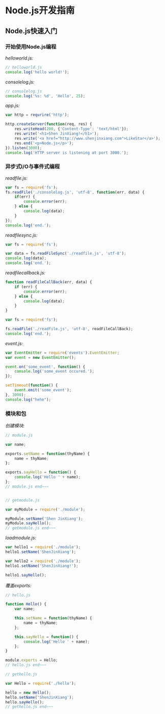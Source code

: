 # Node.js开发指南
## Node.js快速入门
### 开始使用Node.js编程

*helloworld.js:*

```javascript
// helloworld.js
console.log('hello world!');
```

*consolelog.js:*

```javascript
// consolelog.js
console.log('%s: %d', 'Hello', 25);
```

*app.js:*
```javascript
var http = requrire('http');

http.createServer(function(req, res) {
	res.writeHead(200, {'Content-Type': 'text/html'});
	res.write('<h1>Shen JinXiang!</h1>');
	res.write('<a href="http://www.shenjinxiang.com">LikeStar</a>');
	res.end('<p>Node.js</p>');
}).listen(3000);
console.log('HTTP server is listening at port 3000.');
```

### 异步式I/O与事件式编程

*readfile.js:*
```javascript
var fs = require('fs');
fs.readFile('./consolelog.js', 'utf-8', function(err, data) {
	if(err) {
		console.error(err);
	} else {
		console.log(data);
	}
});
console.log('end.');
```

*readfilesync.js:*
```javascript
var fs = require('fs');

var data = fs.readFileSync('./readfile.js', 'utf-8');
console.log(data);
console.log('end.');
```

*readfilecallback.js:*
```javascript
function readFileCallBack(err, data) {
	if (err) {
		console.error(err);
	} else {
		console.log(data);
	}
}

var fs = require('fs');

fs.readFile('./readfile.js', 'utf-8', readFileCallBack);
console.log('end.');
```

*event.js:*
```javascript
var EventEmitter = require('events').EventEmitter;
var event = new EventEmitter();

event.on('some_event', function() {
	console.log('some_event occured.');
});

setTimeout(function() {
	event.emit('some_event');
}, 3000);
console.log("hehe");
```

### 模块和包

*创建模块:*
```javascript
// module.js

var name;

exports.setName = function(thyName) {
	name = thyName;
};

exports.sayHello = function() {
	console.log('Hello ' + name);
};
// module.js end~~~


// getmodule.js

var myModule = require('./module');

myModule.setName('Shen JinXiang');
myModule.sayHello();
// getmodule.js end~~~
```

*loadmodule.js:*
```javascript
var hello1 = require('./module');
hello1.setName('ShenJinXiang');

var hello2 = require('./module');
hello1.setName('ShenJinXiang!');

hello1.sayHello();
```

*覆盖exports:*
```javascript
// hello.js

function Hello() {
	var name;

	this.setName = function(thyName) {
		name = thyName;
	};

	this.sayHello = function() {
		console.log('Hello ' + name);
	};
}

module.exports = Hello;
// hello.js end~~~

// gethello.js

var Hello = require('./hello');

hello = new Hello();
hello.setName('ShenJinXiang');
hello.sayHello();
// gethello.js end~~~
```
